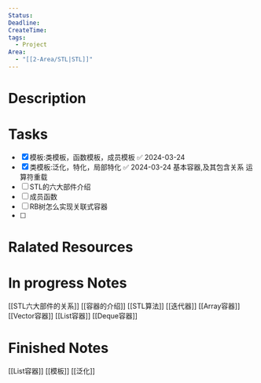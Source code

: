 ```yaml
---
Status: 
Deadline: 
CreateTime: 
tags:
  - Project
Area:
  - "[[2-Area/STL|STL]]"
---
```


# Description


# Tasks
- [x] 模板:类模板，函数模板，成员模板 ✅ 2024-03-24
- [x] 类模板:泛化，特化，局部特化 ✅ 2024-03-24
基本容器,及其包含关系
运算符重载
- [ ] STL的六大部件介绍
- [ ] 成员函数
- [ ] RB树怎么实现关联式容器
- [ ] 
# Ralated Resources

# In progress Notes
[[STL六大部件的关系]]
[[容器的介绍]]
[[STL算法]]
[[迭代器]]
[[Array容器]]
[[Vector容器]]
[[List容器]]
[[Deque容器]]

# Finished Notes

[[List容器]]
[[模板]]
[[泛化]]